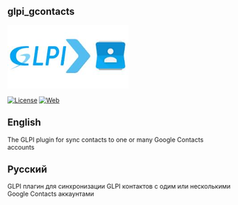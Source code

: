 ## glpi_gcontacts

<img src="logo.png" alt="GLPI gcontacts logo" height="144px" width="273px" class="js-lazy-loaded" />

[![License](https://img.shields.io/badge/License-MIT-blue.svg?style=flat-square)](https://github.com/TritonStudio/glpi_gcontacts/blob/master/LICENSE)
[![Web](https://img.shields.io/badge/Web-Triton%20Studio-blue.svg?style=flat-square)](http://triton-studio.com/)

## English
The GLPI plugin for sync contacts to one or many Google Contacts accounts

## Русский
GLPI плагин для синхронизации GLPI контактов с одим или несколькими Google Contacts аккаунтами
